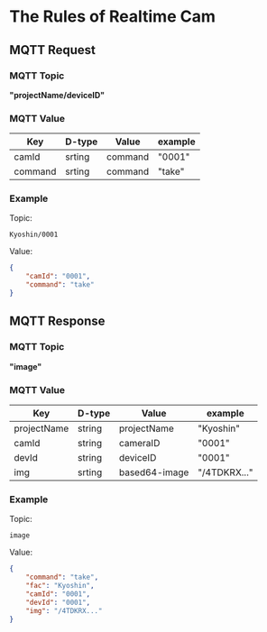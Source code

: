 # The Rules of Realtime Cam
## MQTT Request
### MQTT Topic
**"projectName/deviceID"**
### MQTT Value
|   Key   |  D-type  |  Value  | example |
|  ----   |   ----   |   ----  |   ----  |
|  camId  |  srting  | command |  "0001" |
| command |  srting  | command |  "take" |

### Example
Topic: 
~~~
Kyoshin/0001
~~~
Value: 
~~~json
{
    "camId": "0001",
    "command": "take"
}
~~~

## MQTT Response

### MQTT Topic
**"image"**
### MQTT Value
|   Key   |  D-type  |  Value  | example |
|  ----   |   ----   |   ----  |   ----  |
| projectName | string |   projectName |   "Kyoshin"   |
|    camId    | string |    cameraID   |     "0001"    |
|    devId    | string |    deviceID   |     "0001"    |
|     img     | srting | based64-image |  "/4TDKRX..." |

### Example
Topic: 
~~~
image
~~~

Value:
~~~json
{
    "command": "take",
    "fac": "Kyoshin",
    "camId": "0001",
    "devId": "0001",
    "img": "/4TDKRX..."
}
~~~
